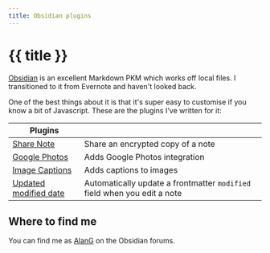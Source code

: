 ```yaml
---
title: Obsidian plugins
---
```


# {{ title }}

[Obsidian](https://obsidian.md/) is an excellent Markdown PKM which works off local files. I transitioned to it from Evernote and haven't looked back.

One of the best things about it is that it's super easy to customise if you know a bit of Javascript. These are the plugins I've written for it:

| Plugins |   |
|---------|---|
| [Share Note](https://github.com/alangrainger/obsidian-share) | Share an encrypted copy of a note |
| [Google Photos](https://github.com/alangrainger/obsidian-google-photos) | Adds Google Photos integration 
| [Image Captions](https://github.com/alangrainger/obsidian-image-captions) | Adds captions to images |
| [Updated modified date](https://github.com/alangrainger/obsidian-frontmatter-modified-date) | Automatically update a frontmatter `modified` field when you edit a note |

## Where to find me

You can find me as [AlanG](https://forum.obsidian.md/u/alang/summary) on the Obsidian forums.
